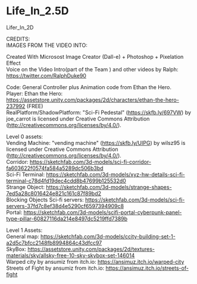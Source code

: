 # Life_In_2.5D
Lifer_In_2D

CREDITS:<br />
IMAGES FROM THE VIDEO INTO:<br />

Created With Microsost Image Creator (Dall-e) + Photoshop  + Pixelation Effect<br />
Voice on the Video Intro(part of the Team ) and other videos by Ralph: https://twitter.com/RalphDuke90<br />

Code: General Controller plus Animation code from Ethan the Hero.<br />
Player: Ethan the Hero: https://assetstore.unity.com/packages/2d/characters/ethan-the-hero-237992 (FREE)<br />
RealPlatform/ShadowPlatform: "Sci-Fi Pedestal" (https://skfb.ly/697VW) by joe_carrot is licensed under Creative Commons Attribution (http://creativecommons.org/licenses/by/4.0/).<br />

Level 0 assets:<br />
Vending Machine: "vending machine" (https://skfb.ly/UIPG) by wilsz95 is licensed under Creative Commons Attribution (http://creativecommons.org/licenses/by/4.0/).<br />
Corridor: https://sketchfab.com/3d-models/sci-fi-corridor-fa603622f0574fa584a5289dc506b3bd<br />
Sci-Fi Terminal: https://sketchfab.com/3d-models/xyz-hw-details-sci-fi-terminal-c78d4fd19dec4cdd8b47699b125532d0<br />
Strange Object: https://sketchfab.com/3d-models/strange-shapes-7ed5a28c8016424e821c161c87f89bd2<br />
Blocking Objects Sci-fi servers: https://sketchfab.com/3d-models/sci-fi-servers-37fd7c8ef38d4e5290cf6597394909c8<br />
Portal: https://sketchfab.com/3d-models/scifi-portal-cyberpunk-panel-type-pillar-60827116da214e8497dc5219ffd7389b<br />

Level 1 Assets:<br />
General map: https://sketchfab.com/3d-models/ccity-building-set-1-a2d5c7bfcc2148fb8994864c43dfcc97<br />
SkyBox: https://assetstore.unity.com/packages/2d/textures-materials/sky/allsky-free-10-sky-skybox-set-146014 <br />
Warped city by ansumiz from itch.io: https://ansimuz.itch.io/warped-city<br />
Streets of Fight by ansumiz from itch.io: https://ansimuz.itch.io/streets-of-fight<br />
